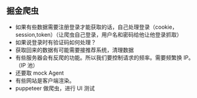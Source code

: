 ## 掘金爬虫

- 如果有些数据需要注册登录才能获取的话，自己处理登录（cookie，session,token）（让爬虫自己登录，用户名和密码给他让他登录抓取）
- 如果说登录时有验证码如何处理？
- 获取回来的数据有可能需要接推荐系统，清理数据
- 有些服务器会有反爬的功能。所以我们要控制请求的频率。需要频繁换 IP。（IP 池）
- 还要取 mock Agent
- 有些网站是客户端渲染。
- puppeteer 做爬虫，进行 UI 测试
